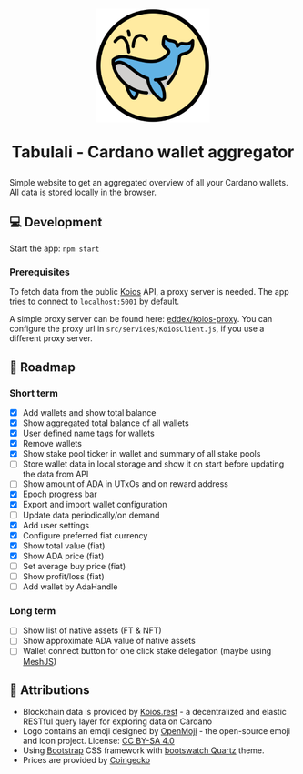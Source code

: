 <h1 align="center">
<img src="src/logo.svg" width="200px">
<p>Tabulali - Cardano wallet aggregator</p>
</h1>

Simple website to get an aggregated overview of all your Cardano wallets.
All data is stored locally in the browser.

## 💻 Development

Start the app: `npm start`

### Prerequisites

To fetch data from the public [Koios](https://koios.rest) API, a proxy server is needed. The app tries to connect to `localhost:5001` by default.

A simple proxy server can be found here: [eddex/koios-proxy](https://github.com/eddex/koios-proxy).
You can configure the proxy url in `src/services/KoiosClient.js`, if you use a different proxy server.

## 📝 Roadmap

### Short term

- [x] Add wallets and show total balance
- [x] Show aggregated total balance of all wallets
- [x] User defined name tags for wallets
- [x] Remove wallets
- [x] Show stake pool ticker in wallet and summary of all stake pools
- [ ] Store wallet data in local storage and show it on start before updating the data from API
- [ ] Show amount of ADA in UTxOs and on reward address
- [x] Epoch progress bar
- [x] Export and import wallet configuration
- [ ] Update data periodically/on demand
- [x] Add user settings
- [x] Configure preferred fiat currency
- [x] Show total value (fiat)
- [x] Show ADA price (fiat)
- [ ] Set average buy price (fiat)
- [ ] Show profit/loss (fiat)
- [ ] Add wallet by AdaHandle

### Long term

- [ ] Show list of native assets (FT & NFT)
- [ ] Show approximate ADA value of native assets
- [ ] Wallet connect button for one click stake delegation (maybe using [MeshJS](https://mesh.martify.io/))

## 🙏 Attributions

- Blockchain data is provided by [Koios.rest](https://koios.rest) - a decentralized and elastic RESTful query layer for exploring data on Cardano
- Logo contains an emoji designed by [OpenMoji](https://openmoji.org/) - the open-source emoji and icon project. License: [CC BY-SA 4.0](https://creativecommons.org/licenses/by-sa/4.0/#)
- Using [Bootstrap](https://getbootstrap.com/) CSS framework with [bootswatch Quartz](https://bootswatch.com/quartz/) theme.
- Prices are provided by [Coingecko](https://coingecko.com)
